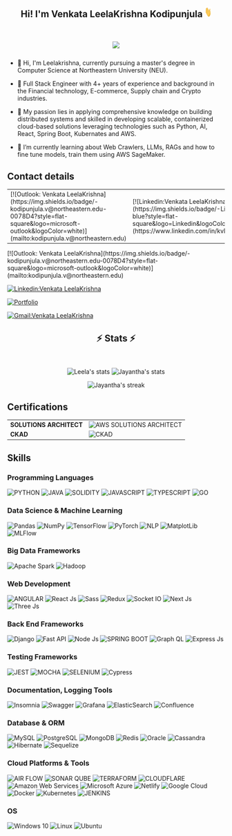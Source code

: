 <!-- README Intro -->
<h2 align='center'>Hi! I'm Venkata LeelaKrishna Kodipunjula <img src="https://raw.githubusercontent.com/ABSphreak/ABSphreak/master/gifs/Hi.gif" height="25px" width="15px"></h2>
<h1 align="center">
  <a href="">
    <img src="https://readme-typing-svg.herokuapp.com?font=Fira+Code&pause=1000&color=6A2595&random=false&width=435&lines=Full-Stack+Engineer;Blockchain-Web3+Developer;Cloud+Engineer;">
  </a>
</h1>
<!-- <h5 align="center">
  <code>
    <a href="https://www.linkedin.com/in/jayantha-nanduri/" title="LinkedIn Profile"><img width="22" src="https://github.com/zumrudu-anka/zumrudu-anka/blob/master/images/linkedin.svg"> LinkedIn</a></code>
</h5> -->


<!-- <img align="right" alt="Coding" width="400" src="https://cdn.dribbble.com/users/1162077/screenshots/3848914/programmer.gif"> -->

- 👋 Hi, I'm Leelakrishna, currently pursuing a master's degree in Computer Science at Northeastern University (NEU). 

- 👀 Full Stack Engineer with 4+ years of experience and background in the Financial technology, E-commerce, Supply chain and Crypto industries.

- 💞️ My passion lies in applying comprehensive knowledge on building distributed systems and skilled in developing scalable, containerized cloud-based solutions leveraging technologies such as Python, AI, React, Spring Boot, Kubernates and AWS.
- 🌱 I’m currently learning about Web Crawlers, LLMs, RAGs and how to fine tune models, train them using AWS SageMaker.

<!-- ##- 📫 How to reach me: Connect with me on <a href="https://www.linkedin.com/in/jayantha-nanduri/" target="_blank">LinkedIn</a> or send me an email at <a href="mailto:jayantha.nanduri@gmail.com">jayantha.nanduri@gmail.com</a>. I'm open to exploring opportunities for data projects and collaborations! -->
## Contact details

<p float="left">

<table>
  <tr>
    <td>
[![Outlook: Venkata LeelaKrishna](https://img.shields.io/badge/-kodipunjula.v@northeastern.edu-0078D4?style=flat-square&logo=microsoft-outlook&logoColor=white)](mailto:kodipunjula.v@northeastern.edu)
    </td>
    <td>
[![Linkedin:Venkata LeelaKrishna](https://img.shields.io/badge/-Linkedin-blue?style=flat-square&logo=Linkedin&logoColor=white)](https://www.linkedin.com/in/kvleelakrishna/)
    </td>
    <td>
[![Portfolio](https://img.shields.io/badge/Portfolio-Visit-blue?style=for-the-badge&logo=github)](https://leelakrishna2091997.github.io/Leela-portfolio/)
    </td>
    <td>
[![Gmail:Venkata LeelaKrishna](https://img.shields.io/badge/-leelakrishna2091997@gmail.com-EA4335?style=flat-square&logo=gmail&logoColor=white)](mailto:leelakrishna2091997@gmail.com)
    </td>
  </tr>
</table>
[![Outlook: Venkata LeelaKrishna](https://img.shields.io/badge/-kodipunjula.v@northeastern.edu-0078D4?style=flat-square&logo=microsoft-outlook&logoColor=white)](mailto:kodipunjula.v@northeastern.edu)

[![Linkedin:Venkata LeelaKrishna](https://img.shields.io/badge/-Linkedin-blue?style=flat-square&logo=Linkedin&logoColor=white)](https://www.linkedin.com/in/kvleelakrishna/)

[![Portfolio](https://img.shields.io/badge/Portfolio-Visit-blue?style=for-the-badge&logo=github)](https://leelakrishna2091997.github.io/Leela-portfolio/)

[![Gmail:Venkata LeelaKrishna](https://img.shields.io/badge/-leelakrishna2091997@gmail.com-EA4335?style=flat-square&logo=gmail&logoColor=white)](mailto:leelakrishna2091997@gmail.com)
</p>

<h2 align="center">⚡ Stats ⚡</h2>
<br />
<p align="center"> 
  <img src="https://github-readme-stats.vercel.app/api?username=Leelakrishna2091997&show_icons=true&theme=tokyonight" alt="Leela's stats" />
  <img src="http://github-profile-summary-cards.vercel.app/api/cards/repos-per-language?username=jaynanduri&theme=default" alt="Jayantha's stats" />
</p>

<p align="center"> 
  <img src="https://github-readme-streak-stats.herokuapp.com?user=jaynanduri" alt="Jayantha's streak" />
</p>

## Certifications

<table>
  <tr>
    <td><b>SOLUTIONS ARCHITECT</b></td>
    <td><img alt="AWS SOLUTIONS ARCHITECT" src="https://img.shields.io/badge/AWS-%23FF9900.svg?style=for-the-badge&logo=amazon-aws&logoColor=white"/></td>
  </tr>
  <tr>
    <td><b>CKAD</b></td>
    <td><img alt="CKAD" src="https://img.shields.io/badge/kubernetes-%23326ce5.svg?style=for-the-badge&logo=kubernetes&logoColor=white"/></td>
  </tr>
</table>

## Skills

### Programming Languages
<p float="left">
<img alt="PYTHON" src="https://img.shields.io/badge/python-%23777BB4.svg?style=for-the-badge&logo=python&logoColor=white"/>
<img alt="JAVA" src="https://img.shields.io/badge/java-%23ED8B00.svg?style=for-the-badge&logo=java&logoColor=white"/>
<img alt="SOLIDITY" src="https://img.shields.io/badge/Solidity-%23363636.svg?style=for-the-badge&logo=solidity&logoColor=white"/>
<img alt="JAVASCRIPT" src="https://img.shields.io/badge/-Javascript-F0DB4F?style=for-the-badge&labelColor=black&logo=javascript&logoColor=F0DB4F"/>
<img alt="TYPESCRIPT" src="https://img.shields.io/badge/TypeScript-3178C6?style=flat&logo=typescript&logoColor=white"/>
<img alt="GO" src="https://img.shields.io/badge/Go-00ADD8?style=flat&logo=go&logoColor=white"/>
 

</p>
                                                                                           
### Data Science & Machine Learning

<p float="left">
  <img alt="Pandas" src="https://img.shields.io/badge/pandas-%23150458.svg?style=for-the-badge&logo=pandas&logoColor=white" />
  <img alt="NumPy" src="https://img.shields.io/badge/numpy-%23013243.svg?style=for-the-badge&logo=numpy&logoColor=white" />
  <!-- <img alt="Keras" src="https://img.shields.io/badge/Keras-%23D00000.svg?style=for-the-badge&logo=Keras&logoColor=white"/> -->
  <img alt="TensorFlow" src="https://img.shields.io/badge/TensorFlow-%23FF6F00.svg?style=for-the-badge&logo=TensorFlow&logoColor=white" />
  <img alt="PyTorch" src="https://img.shields.io/badge/PyTorch-%23EE4C2C.svg?style=for-the-badge&logo=PyTorch&logoColor=white" />
  <img alt="NLP" src="https://img.shields.io/badge/Nlp-%800080.svg?style=for-the-badge&logo=Nlp&logoColor=white" />
  <!-- <img alt="OpenCV" src="https://img.shields.io/badge/opencv-%23white.svg?style=for-the-badge&logo=opencv&logoColor=white"/> -->
  <img alt="MatplotLib" src="https://img.shields.io/badge/Matplotlib-%23ffffff.svg?style=for-the-badge&logo=Matplotlib&logoColor=black"/>
  <img alt="MLFlow" src="https://img.shields.io/badge/mlflow-%23d9ead3.svg?style=for-the-badge&logo=numpy&logoColor=blue"/>
  <!-- <img alt="Scipy" src="https://img.shields.io/badge/SciPy-%230C55A5.svg?style=for-the-badge&logo=scipy&logoColor=%white"/> -->
</p>

### Big Data Frameworks
<p float="left">

 <!-- <img alt="SPARK" src="https://img.shields.io/badge/scala-%23DC322F.svg?style=for-the-badge&logo=scala&logoColor=white"/> -->
 
<img alt="Apache Spark" src="https://img.shields.io/badge/Apache%20Spark-FDEE21?style=flat-square&logo=apachespark&logoColor=black"/>
<img alt="Hadoop" src="https://img.shields.io/badge/Apache%20Hadoop-66CCFF?style=for-the-badge&logo=apachehadoop&logoColor=black"/>

</p>


### Web Development
<p float="left">

<img alt="ANGULAR" src="https://img.shields.io/badge/Angular-0F0F11?style=flat&logo=angular&logoColor=white"/>
<img alt="React Js" src="https://img.shields.io/badge/-React-61DBFB?style=for-the-badge&labelColor=black&logo=react&logoColor=61DBFB"/>
<img alt="Sass" src="https://img.shields.io/badge/Sass-CC6699?style=flat&logo=sass&logoColor=white"/>
<img alt="Redux" src="https://img.shields.io/badge/Redux-764ABC?style=flat&logo=redux&logoColor=white"/>
<img alt="Socket IO" src="https://img.shields.io/badge/Socket.io-black?style=for-the-badge&logo=socket.io&badgeColor=010101"/>
<img alt="Next Js" src="https://img.shields.io/badge/Next-black?style=for-the-badge&logo=next.js&logoColor=white"/>
<img alt="Three Js" src="https://img.shields.io/badge/threejs-black?style=for-the-badge&logo=three.js&logoColor=white"/>

  
</p>

### Back End Frameworks
<p float="left">

<img alt="Django" src="https://img.shields.io/badge/Django-092E20?style=flat&logo=django&logoColor=white"/>
<!-- <img alt="Nest Js" src="https://img.shields.io/badge/-React-61DBFB?style=for-the-badge&labelColor=black&logo=react&logoColor=61DBFB"/> -->
<img alt="Fast API" src="https://img.shields.io/badge/FastAPI-005571?style=for-the-badge&logo=fastapi"/>
<img alt="Node Js" src="https://img.shields.io/badge/node.js-6DA55F?style=for-the-badge&logo=node.js&logoColor=white"/>
<img alt="SPRING BOOT" src="https://img.shields.io/badge/SpringBoot-6DB33F?style=flat-square&logo=Spring&logoColor=white"/>
<img alt="Graph QL" src="https://img.shields.io/badge/-GraphQL-E10098?style=for-the-badge&logo=graphql&logoColor=white"/>
<img alt="Express Js" src="https://img.shields.io/badge/express.js-%23404d59.svg?style=for-the-badge&logo=express&logoColor=%2361DAFB"/>

</p>

### Testing Frameworks
<p float="left">

<img alt = "JEST" src = "https://img.shields.io/badge/-jest-%23C21325?style=for-the-badge&logo=jest&logoColor=white">
<img alt = "MOCHA" src = "https://img.shields.io/badge/-mocha-%238D6748?style=for-the-badge&logo=mocha&logoColor=white">
<img alt = "SELENIUM" src= "https://img.shields.io/badge/-selenium-%43B02A?style=for-the-badge&logo=selenium&logoColor=white">
<img alt = "Cypress" src= "https://img.shields.io/badge/-cypress-%23E5E5E5?style=for-the-badge&logo=cypress&logoColor=058a5e">

</p>

### Documentation, Logging Tools
<p float="left">

<!-- <img alt = "" src = ""> -->
<img alt="Insomnia" src="https://img.shields.io/badge/Insomnia-black?style=for-the-badge&logo=insomnia&logoColor=5849BE"/>
<img alt = "Swagger" src = "https://img.shields.io/badge/-Swagger-%23Clojure?style=for-the-badge&logo=swagger&logoColor=white">
<img alt = "Grafana" src = "https://img.shields.io/badge/grafana-%23F46800.svg?style=for-the-badge&logo=grafana&logoColor=white">
<img alt = "ElasticSearch" src = "https://img.shields.io/badge/-ElasticSearch-005571?style=for-the-badge&logo=elasticsearch">
<img alt = "Confluence" src = "https://img.shields.io/badge/confluence-%23172BF4.svg?style=for-the-badge&logo=confluence&logoColor=white">
</p>





### Database & ORM
<p float="left">
<!-- <img alt = "" src = ""> -->

<img alt="MySQL" src="https://img.shields.io/badge/MySQL-00000F?style=for-the-badge&logo=mysql&logoColor=white"/>
<img alt="PostgreSQL" src="https://img.shields.io/badge/PostgreSQL-4169E1?style=flat&logo=postgresql&logoColor=white"/>

<img alt="MongoDB" src="https://img.shields.io/badge/MongoDB-47A248?style=flat&logo=mongodb&logoColor=white"/>

<img alt="Redis" src="https://img.shields.io/badge/cassandra-%231287B1.svg?style=for-the-badge&logo=apache-cassandra&logoColor=white"/>

<img alt="Oracle" src="https://img.shields.io/badge/Oracle-FF0000?style=for-the-badge&logo=oracle&logoColor=white"/>
<img alt="Cassandra" src="https://img.shields.io/badge/cassandra-%231287B1.svg?style=for-the-badge&logo=apache-cassandra&logoColor=white"/>
<img alt = "Hibernate" src = "https://img.shields.io/badge/Hibernate-59666C?style=for-the-badge&logo=Hibernate&logoColor=white">
 
<img alt = "Sequelize" src = "https://img.shields.io/badge/Sequelize-52B0E7?style=for-the-badge&logo=Sequelize&logoColor=white">

</p>

### Cloud Platforms & Tools
<p float="left">
<!-- <img alt = "" src = ""> -->
<img alt = "AIR FLOW" src = "https://img.shields.io/badge/Apache%20Airflow-017CEE?style=for-the-badge&logo=Apache%20Airflow&logoColor=white">
<img alt = "SONAR QUBE" src = "https://img.shelds.io/badge/SonarQube-black?style=for-the-badge&logo=sonarqube&logoColor=4E9BCD">
<img alt = "TERRAFORM" src = "https://img.shields.io/badge/terraform-%235835CC.svg?style=for-the-badge&logo=terraform&logoColor=white">
<img alt = "CLOUDFLARE" src = "https://img.shields.io/badge/Cloudflare-F38020?style=for-the-badge&logo=Cloudflare&logoColor=white">


  <img alt="Amazon Web Services" src="https://img.shields.io/badge/AWS-FFEACA?style=for-the-badge&logo=Amazon&logoColor=white%22"/>
  <img alt="Microsoft Azure" src="https://img.shields.io/badge/Microsoft%20Azure-4285F4?style=for-the-badge&logo=microsoft-azure&logoColor=white">
  <img alt="Netlify" src="https://img.shields.io/badge/Netlify-00C7B7?style=flat&logo=netlify&logoColor=white"/>
  <img alt="Google Cloud" src="https://img.shields.io/badge/Google_Cloud-4285F4?style=flat&logo=google-cloud&logoColor=white">
  
  
  <img alt="Docker" src="https://img.shields.io/badge/docker-%230db7ed.svg?style=for-the-badge&logo=docker&logoColor=white">
  <img alt="Kubernetes" src="https://img.shields.io/badge/kubernetes-%23326ce5.svg?style=for-the-badge&logo=kubernetes&logoColor=white"/>
<img alt = "JENKINS" src = "https://img.shields.io/badge/jenkins-%232C5263.svg?style=for-the-badge&logo=jenkins&logoColor=white">

</p>

  
### OS
<p float="left">
<img alt="Windows 10" src="https://img.shields.io/badge/Windows-0078D6?style=for-the-badge&logo=windows&logoColor=white" />
<img alt="Linux" src="https://img.shields.io/badge/Linux-FCC624?style=for-the-badge&logo=linux&logoColor=black"/>
<img alt="Ubuntu" src="https://img.shields.io/badge/Ubuntu-E95420?style=for-the-badge&logo=ubuntu&logoColor=white" />
</p>

<!-- ### Tools & IDE
<p float="left">
  <img alt="Google Data Analytics" src="https://img.shields.io/badge/-Google Data Analytics-E37400?style=flat-square&logo=googleanalytics&logoColor=white" />
  <img alt="MicrosoftExcel" src="https://img.shields.io/badge/-MicrosoftExcel-217346?style=flat-square&logo=microsoftexcel&logoColor=white" />
  <img alt="GoogleSheets" src="https://img.shields.io/badge/-GoogleSheets-34A853?style=flat-square&logo=googlesheets&logoColor=white" />
  <img alt="Microsoft PowerPoint" src="https://img.shields.io/badge/-Microsoft PowerPoint-B7472A?style=flat-square&logo=microsoftpowerpoint&logoColor=white" />
  <img alt="Jupyter NoteBook" src="https://img.shields.io/badge/jupyter-%23FA0F00.svg?style=for-the-badge&logo=jupyter&logoColor=white"/>
  <img alt="IntelliJ" src="https://img.shields.io/badge/IntelliJIDEA-000000.svg?style=for-the-badge&logo=intellij-idea&logoColor=white"/>
  <img alt="Visual Studio Code" src="https://img.shields.io/badge/VisualStudioCode-0078d7.svg?style=for-the-badge&logo=visual-studio-code&logoColor=white"/>
  <img alt="Sublime Text" src="https://img.shields.io/badge/sublime_text-%23575757.svg?style=for-the-badge&logo=sublime-text&logoColor=important"/>
</p> -->


<!-- ![](https://komarev.com/ghpvc/?username=jaynanduri&color=green) -->

